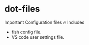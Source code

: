 # dot-files
Important Configuration files 🔥
Includes 
- fish config file.
- VS code user settings file.
